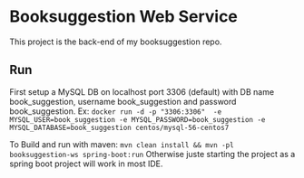 # Booksuggestion Web Service

This project is the back-end of my booksuggestion repo.

## Run

First setup a MySQL DB on localhost port 3306 (default) with DB name book_suggestion, username book_suggestion and password book_suggestion.
Ex: `docker run -d -p "3306:3306"  -e MYSQL_USER=book_suggestion -e MYSQL_PASSWORD=book_suggestion -e MYSQL_DATABASE=book_suggestion centos/mysql-56-centos7`

To Build and run with maven: `mvn clean install && mvn -pl booksuggestion-ws spring-boot:run`
Otherwise juste starting the project as a spring boot project will work in most IDE.
